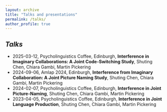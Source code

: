 ```yaml
---
layout: archive
title: "Talks and presentations"
permalink: /talks/
author_profile: true
---
```


***Talks***
---
- 2025-03-12, Psycholinguistics Coffee, Edinburgh, **Interference in Imaginary Collaborations: A Joint Code-Switching Study**, Shuting Chen, Chiara Gambi, Martin Pickering  
- 2024-09-06, Amlap 2024, Edinburgh, **Interference from Imaginary Collaboration: A Joint Picture Naming Study**, Shuting Chen, Chiara Gambi, Martin Pickering
- 2024-02-07, Psycholinguistics Coffee, Edinburgh, **Interference in Joint Picture-Naming**, Shuting Chen, Chiara Gambi, Martin Pickering
- 2023-04-05, Psycholinguistics Coffee, Edinburgh, **Interference in Joint Language Production**, Shuting Chen, Chiara Gambi, Martin Pickering

